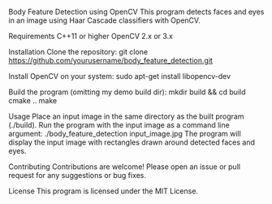 Body Feature Detection using OpenCV
This program detects faces and eyes in an image using Haar Cascade classifiers with OpenCV.

Requirements
C++11 or higher
OpenCV 2.x or 3.x

Installation
Clone the repository:
git clone https://github.com/yourusername/body_feature_detection.git

Install OpenCV on your system:
sudo apt-get install libopencv-dev

Build the program (omitting my demo build dir):
mkdir build && cd build
cmake ..
make

Usage
Place an input image in the same directory as the built program (./build).
Run the program with the input image as a command line argument:
./body_feature_detection input_image.jpg
The program will display the input image with rectangles drawn around detected faces and eyes.

Contributing
Contributions are welcome! Please open an issue or pull request for any suggestions or bug fixes.

License
This program is licensed under the MIT License.